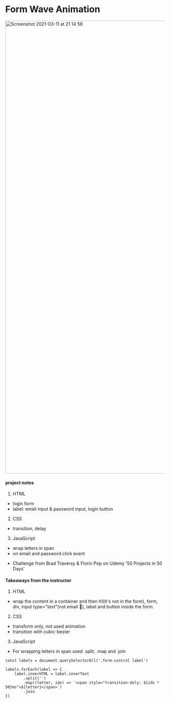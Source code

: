 # Form Wave Animation
<img width="1432" alt="Screenshot 2021-03-11 at 21 14 56" src="https://user-images.githubusercontent.com/71224770/110855883-dd151980-82ae-11eb-8b27-44b01f24c709.png">


#### project notes

1. HTML
- login form
- label: email input & password input, login button

2. CSS
- transition, delay

3. JavaScript
- wrap letters in span
- on email and password click event

+ Challenge from Brad Traversy & Florin Pop on Udemy '50 Projects in 50 Days'

#### Takeaways from the instructor

1. HTML
- wrap the content in a container and then h1(it's not in the form), form, div, input type="text"(not email 🤔), label and button inside the form.

2. CSS
- transform only, not used animation
- transition with cubic-bezier

3. JavaScript
- For wrapping letters in span used .split, .map and .join
```
const labels = document.querySelectorAll('.form-control label')

labels.forEach(label => {
    label.innerHTML = label.innerText
        .split('')
        .map((letter, idx) => `<span style="transition-dely: ${idx * 50}ms">${letter}</span>`)
        .join
})
```
